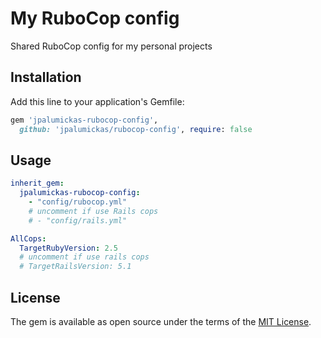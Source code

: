 # My RuboCop config

Shared RuboCop config for my personal projects

## Installation

Add this line to your application's Gemfile:

```ruby
gem 'jpalumickas-rubocop-config',
  github: 'jpalumickas/rubocop-config', require: false
```

## Usage

```yml
inherit_gem:
  jpalumickas-rubocop-config:
    - "config/rubocop.yml"
    # uncomment if use Rails cops
    # - "config/rails.yml"

AllCops:
  TargetRubyVersion: 2.5
  # uncomment if use rails cops
  # TargetRailsVersion: 5.1
```

## License

The gem is available as open source under the terms of the [MIT License](https://opensource.org/licenses/MIT).
